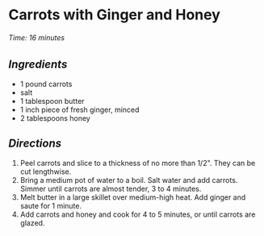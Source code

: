 # Carrots with Ginger and Honey

######  Time: 16 minutes

##  *Ingredients*
- 1 pound carrots
- salt
- 1 tablespoon butter
- 1 inch piece of fresh ginger, minced
- 2 tablespoons honey
##  *Directions*
1. Peel carrots and slice to a thickness of no more than 1/2".  They can
be cut lengthwise.
2. Bring a medium pot of water to a boil.  Salt water and add carrots.
Simmer until carrots are almost tender, 3 to 4 minutes.
3. Melt butter in a large skillet over medium-high heat.  Add ginger and
saute for 1 minute.
4. Add carrots and honey and cook for 4 to 5 minutes, or until carrots
are glazed.